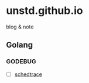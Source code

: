 # unstd.github.io
blog &amp; note

## Golang

### GODEBUG
- [ ] [schedtrace](https://github.com/unstd/unstd.github.io/issues/14#issuecomment-447613295)
